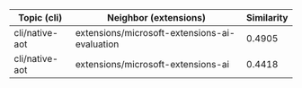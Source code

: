| Topic (cli) | Neighbor (extensions) | Similarity |
|-------------|-------------------|------------|
| cli/native-aot | extensions/microsoft-extensions-ai-evaluation | 0.4905 |
| cli/native-aot | extensions/microsoft-extensions-ai | 0.4418 |
